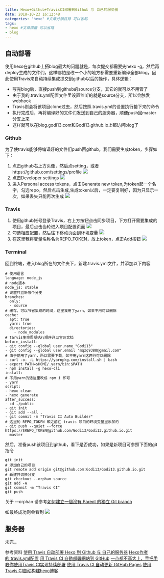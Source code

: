 ```yaml
---
title: Hexo+Github+TravisCI部署到Github 与 自己的服务器
date: 2018-10-23 16:12:48
categories: "hexo" #文章分類目錄 可以省略
tags:
- hexo #文章標籤 可以省略
- blog
---
```


## 自动部署
使用hexo在github上搭blog最大的问题就是，每次提交都需要先hexo -g，然后再deploy生成的文件们，这样哪怕是改一个小的地方都需要重新编译全部blog，因此使用Travis来自动持续集成提交到github以后的操作，具体逻辑：
  * 写完blog后，直接push到github的source分支，其它的就可以不用管了
  * 由于我的.travis.yml配置文件里设置监听的就是source分支，所以会触发webhook
  * Travis则会将该项目clone过去，然后按照.travis.yml的设置执行接下来的命令
  * 执行完成后，再将编译好的文件们发送到自己的服务器，顺便push回master分支上来
  * 这样就可以在blog.godi13.com和Godi13.github.io上都访问blog了

### Github
为了使travis能够将编译好的文件们push回github，我们需要生成token，步骤如下：
1) 点击github右上方头像，然后点setting，或者https://github.com/settings/profile
![](https://raw.githubusercontent.com/victoryofymk/victoryofymk.github.io/images/20181023150449.png)
2) 点击Developer settings
![](https://raw.githubusercontent.com/victoryofymk/victoryofymk.github.io/images/20181023154052.png)
3) 进入Personal access tokens，点击Generate new token,为token起一个名字，勾选repo，然后点击生成,生成token以后，一定要复制好，因为只显示一次，如果丢失只能再次生成
![](https://raw.githubusercontent.com/victoryofymk/victoryofymk.github.io/images/20181023150618.png)

### Travis
1) 使用github帐号登录Travis，右上方按钮点击同步项目，下方打开需要集成的项目，最后点击齿轮进入项目配置页面
![](https://raw.githubusercontent.com/victoryofymk/victoryofymk.github.io/images/20181023154227.png)
2) 勾选相应配置，然后往下移动页面到环境变量
![](https://raw.githubusercontent.com/victoryofymk/victoryofymk.github.io/images/20181023150236.png)
3) 在这里我将变量名称名为REPO_TOKEN，放上token，点击Add按钮
![](https://raw.githubusercontent.com/victoryofymk/victoryofymk.github.io/images/20181023145955.png)

### Terminal
回到终端，进入blog所在的文件夹下，新建.travis.yml文件，并添加以下内容
```
# 使用语言
language: node_js
# node版本
node_js: stable
# 设置只监听哪个分支
branches:
  only:
  - source
# 缓存，可以节省集成的时间，这里我用了yarn，如果不用可以删除
cache:
  apt: true
  yarn: true
  directories:
    - node_modules
# tarvis生命周期执行顺序详见官网文档
before_install:
- git config --global user.name "Godi13"
- git config --global user.email "mqzq9388@gmail.com"
# 由于使用了yarn，所以需要下载，如不用yarn这两行可以删除
- curl -o- -L https://yarnpkg.com/install.sh | bash
- export PATH=$HOME/.yarn/bin:$PATH
- npm install -g hexo-cli
install:
# 不用yarn的话这里改成 npm i 即可
- yarn
script:
- hexo clean
- hexo generate
after_success:
- cd ./public
- git init
- git add --all .
- git commit -m "Travis CI Auto Builder"
# 这里的 REPO_TOKEN 即之前在 travis 项目的环境变量里添加的
- git push --quiet --force https://$REPO_TOKEN@github.com/Godi13/Godi13.github.io.git
  master
```

然后，准备push该项目到github，看下是否成功，如果是新项目可参照下面的git指令
```
git init
# 添加自己的项目
git remote add origin git@github.com:Godi13/Godi13.github.io.git
# 新建并切换分支
git checkout --orphan source
git add -A
git commit -m "Travis CI"
git push
```
关于 --orphan 请参考[如何建立一個沒有 Parent 的獨立 Git branch](https://ihower.tw/blog/archives/5691)

如最终成功则会看到
![](https://raw.githubusercontent.com/victoryofymk/victoryofymk.github.io/images/20181023145751.png)

## 服务器
未完…

参考资料
[使用 Travis 自动部署 Hexo 到 Github 与 自己的服务器](https://segmentfault.com/a/1190000009054888)
[Hexo作者的.travis.yml配置](https://github.com/tommy351/tommy351.github.io/blob/source/.travis.yml)
[用 Travis CI 自動部署網站到 GitHub](https://zespia.tw/blog/2015/01/21/continuous-deployment-to-github-with-travis/)
[一点都不高大上，手把手教你使用Travis CI实现持续部署](https://zhuanlan.zhihu.com/p/25066056)
[使用 Travis CI 自动更新 GitHub Pages](http://notes.iissnan.com/2016/publishing-github-pages-with-travis-ci/)
[使用Travis CI自动构建hexo博客](http://magicse7en.github.io/2016/03/27/travis-ci-auto-deploy-hexo-github/)










  

